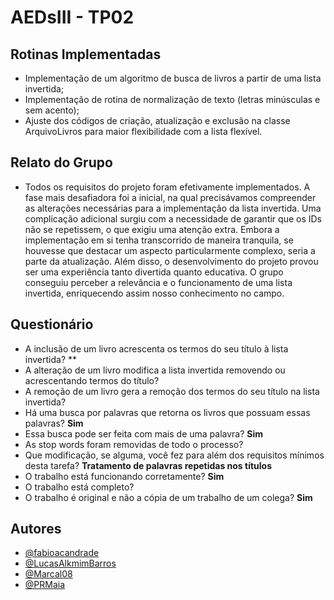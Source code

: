 # AEDsIII - TP02
## Rotinas Implementadas
- Implementação de um algoritmo de busca de livros a partir de uma lista invertida;
- Implementação de rotina de normalização de texto (letras minúsculas e sem acento);
- Ajuste dos códigos de criação, atualização e exclusão na classe ArquivoLivros para maior flexibilidade com a lista flexível.
## Relato do Grupo
- Todos os requisitos do projeto foram efetivamente implementados. A fase mais desafiadora foi a inicial, na qual precisávamos compreender as alterações necessárias para a implementação da lista invertida. Uma complicação adicional surgiu com a necessidade de garantir que os IDs não se repetissem, o que exigiu uma atenção extra. Embora a implementação em si tenha transcorrido de maneira tranquila, se houvesse que destacar um aspecto particularmente complexo, seria a parte da atualização. Além disso, o desenvolvimento do projeto provou ser uma experiência tanto divertida quanto educativa. O grupo conseguiu perceber a relevância e o funcionamento de uma lista invertida, enriquecendo assim nosso conhecimento no campo.
## Questionário
- A inclusão de um livro acrescenta os termos do seu título à lista invertida? **
- A alteração de um livro modifica a lista invertida removendo ou acrescentando termos do título?
- A remoção de um livro gera a remoção dos termos do seu título na lista invertida?
- Há uma busca por palavras que retorna os livros que possuam essas palavras? **Sim**
- Essa busca pode ser feita com mais de uma palavra? **Sim**
- As stop words foram removidas de todo o processo?
- Que modificação, se alguma, você fez para além dos requisitos mínimos desta tarefa? **Tratamento de palavras repetidas nos títulos**
- O trabalho está funcionando corretamente? **Sim**
- O trabalho está completo?
- O trabalho é original e não a cópia de um trabalho de um colega? **Sim**
## Autores
- [@fabioacandrade](https://www.github.com/fabioacandrade)
- [@LucasAlkmimBarros](https://www.github.com/LucasAlkmimBarros)
- [@Marcal08](https://www.github.com/Marcal08)
- [@PRMaia](https://www.github.com/PRMaia)
